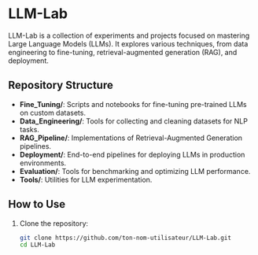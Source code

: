 # LLM-Lab

LLM-Lab is a collection of experiments and projects focused on mastering Large Language Models (LLMs). It explores various techniques, from data engineering to fine-tuning, retrieval-augmented generation (RAG), and deployment.

## Repository Structure

- **Fine_Tuning/**: Scripts and notebooks for fine-tuning pre-trained LLMs on custom datasets.
- **Data_Engineering/**: Tools for collecting and cleaning datasets for NLP tasks.
- **RAG_Pipeline/**: Implementations of Retrieval-Augmented Generation pipelines.
- **Deployment/**: End-to-end pipelines for deploying LLMs in production environments.
- **Evaluation/**: Tools for benchmarking and optimizing LLM performance.
- **Tools/**: Utilities for LLM experimentation.

## How to Use

1. Clone the repository:
   ```bash
   git clone https://github.com/ton-nom-utilisateur/LLM-Lab.git
   cd LLM-Lab

